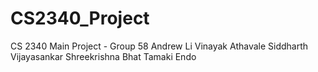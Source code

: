 # CS2340_Project
CS 2340 Main Project - Group 58
Andrew Li
Vinayak Athavale
Siddharth Vijayasankar
Shreekrishna Bhat
Tamaki Endo
